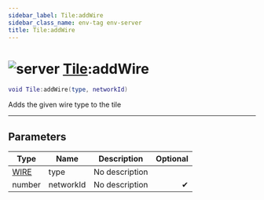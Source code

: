 ```yaml
---
sidebar_label: Tile:addWire
sidebar_class_name: env-tag env-server
title: Tile:addWire
---
```


# <img src='/img/wiki/server.png' alt='server' data-tag='env-tag' /> [Tile](../tile/README.md):addWire

```lua
void Tile:addWire(type, networkId)
```

Adds the given wire type to the tile<br/>

-----------------
## Parameters

| Type   | Name | Description | Optional |
| ------ | ---- | ----------- | -------: |
| [WIRE](../wire/README.md) | type | No description |   |
| number | networkId | No description | ✔ |
